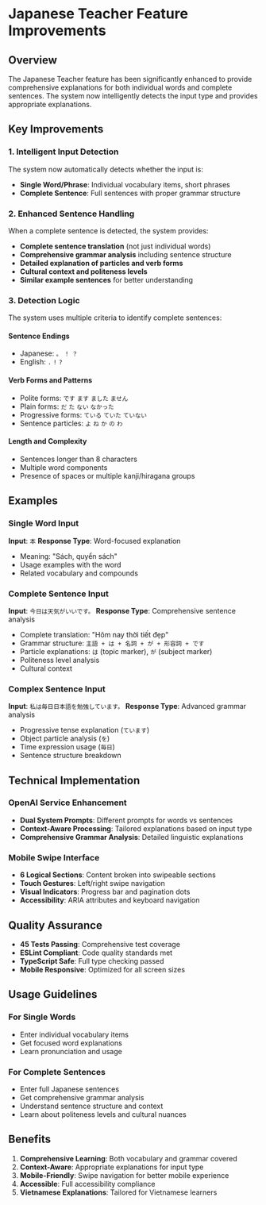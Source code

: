 # Japanese Teacher Feature Improvements

## Overview

The Japanese Teacher feature has been significantly enhanced to provide comprehensive explanations for both individual words and complete sentences. The system now intelligently detects the input type and provides appropriate explanations.

## Key Improvements

### 1. Intelligent Input Detection

The system now automatically detects whether the input is:

- **Single Word/Phrase**: Individual vocabulary items, short phrases
- **Complete Sentence**: Full sentences with proper grammar structure

### 2. Enhanced Sentence Handling

When a complete sentence is detected, the system provides:

- **Complete sentence translation** (not just individual words)
- **Comprehensive grammar analysis** including sentence structure
- **Detailed explanation of particles and verb forms**
- **Cultural context and politeness levels**
- **Similar example sentences** for better understanding

### 3. Detection Logic

The system uses multiple criteria to identify complete sentences:

#### Sentence Endings

- Japanese: `。` `！` `？`
- English: `.` `!` `?`

#### Verb Forms and Patterns

- Polite forms: `です` `ます` `ました` `ません`
- Plain forms: `だ` `た` `ない` `なかった`
- Progressive forms: `ている` `ていた` `ていない`
- Sentence particles: `よ` `ね` `か` `の` `わ`

#### Length and Complexity

- Sentences longer than 8 characters
- Multiple word components
- Presence of spaces or multiple kanji/hiragana groups

## Examples

### Single Word Input

**Input**: `本`
**Response Type**: Word-focused explanation

- Meaning: "Sách, quyển sách"
- Usage examples with the word
- Related vocabulary and compounds

### Complete Sentence Input

**Input**: `今日は天気がいいです。`
**Response Type**: Comprehensive sentence analysis

- Complete translation: "Hôm nay thời tiết đẹp"
- Grammar structure: `主語 + は + 名詞 + が + 形容詞 + です`
- Particle explanations: `は` (topic marker), `が` (subject marker)
- Politeness level analysis
- Cultural context

### Complex Sentence Input

**Input**: `私は毎日日本語を勉強しています。`
**Response Type**: Advanced grammar analysis

- Progressive tense explanation (`ています`)
- Object particle analysis (`を`)
- Time expression usage (`毎日`)
- Sentence structure breakdown

## Technical Implementation

### OpenAI Service Enhancement

- **Dual System Prompts**: Different prompts for words vs sentences
- **Context-Aware Processing**: Tailored explanations based on input type
- **Comprehensive Grammar Analysis**: Detailed linguistic explanations

### Mobile Swipe Interface

- **6 Logical Sections**: Content broken into swipeable sections
- **Touch Gestures**: Left/right swipe navigation
- **Visual Indicators**: Progress bar and pagination dots
- **Accessibility**: ARIA attributes and keyboard navigation

## Quality Assurance

- **45 Tests Passing**: Comprehensive test coverage
- **ESLint Compliant**: Code quality standards met
- **TypeScript Safe**: Full type checking passed
- **Mobile Responsive**: Optimized for all screen sizes

## Usage Guidelines

### For Single Words

- Enter individual vocabulary items
- Get focused word explanations
- Learn pronunciation and usage

### For Complete Sentences

- Enter full Japanese sentences
- Get comprehensive grammar analysis
- Understand sentence structure and context
- Learn about politeness levels and cultural nuances

## Benefits

1. **Comprehensive Learning**: Both vocabulary and grammar covered
2. **Context-Aware**: Appropriate explanations for input type
3. **Mobile-Friendly**: Swipe navigation for better mobile experience
4. **Accessible**: Full accessibility compliance
5. **Vietnamese Explanations**: Tailored for Vietnamese learners
